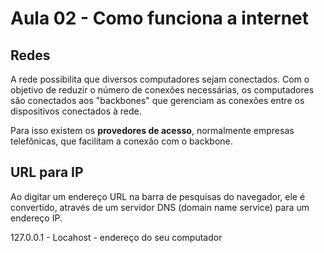 # Aula 02 - Como funciona a internet

## Redes

A rede possibilita que diversos computadores sejam conectados. Com o objetivo de reduzir o número de conexões necessárias, os computadores são conectados aos "backbones" que gerenciam as conexões entre os dispositivos conectados à rede. 

Para isso existem os **provedores de acesso**, normalmente empresas telefônicas, que facilitam a conexão com o backbone.

## URL para IP

Ao digitar um endereço URL na barra de pesquisas do navegador, ele é convertido, através de um servidor DNS (domain name service) para um endereço IP. 

127.0.0.1 - Locahost - endereço do seu computador


